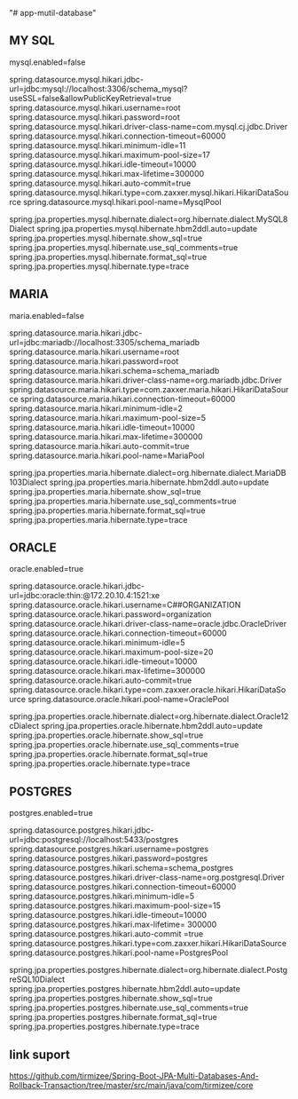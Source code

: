 "# app-mutil-database" 

## MY SQL

mysql.enabled=false

spring.datasource.mysql.hikari.jdbc-url=jdbc:mysql://localhost:3306/schema_mysql?useSSL=false&allowPublicKeyRetrieval=true
spring.datasource.mysql.hikari.username=root
spring.datasource.mysql.hikari.password=root
spring.datasource.mysql.hikari.driver-class-name=com.mysql.cj.jdbc.Driver
spring.datasource.mysql.hikari.connection-timeout=60000
spring.datasource.mysql.hikari.minimum-idle=11
spring.datasource.mysql.hikari.maximum-pool-size=17 
spring.datasource.mysql.hikari.idle-timeout=10000
spring.datasource.mysql.hikari.max-lifetime=300000
spring.datasource.mysql.hikari.auto-commit=true
spring.datasource.mysql.hikari.type=com.zaxxer.mysql.hikari.HikariDataSource
spring.datasource.mysql.hikari.pool-name=MysqlPool

spring.jpa.properties.mysql.hibernate.dialect=org.hibernate.dialect.MySQL8Dialect
spring.jpa.properties.mysql.hibernate.hbm2ddl.auto=update
spring.jpa.properties.mysql.hibernate.show_sql=true
spring.jpa.properties.mysql.hibernate.use_sql_comments=true
spring.jpa.properties.mysql.hibernate.format_sql=true
spring.jpa.properties.mysql.hibernate.type=trace

## MARIA
maria.enabled=false

spring.datasource.maria.hikari.jdbc-url=jdbc:mariadb://localhost:3305/schema_mariadb
spring.datasource.maria.hikari.username=root
spring.datasource.maria.hikari.password=root
spring.datasource.maria.hikari.schema=schema_mariadb
spring.datasource.maria.hikari.driver-class-name=org.mariadb.jdbc.Driver
spring.datasource.maria.hikari.type=com.zaxxer.maria.hikari.HikariDataSource
spring.datasource.maria.hikari.connection-timeout=60000
spring.datasource.maria.hikari.minimum-idle=2
spring.datasource.maria.hikari.maximum-pool-size=5 
spring.datasource.maria.hikari.idle-timeout=10000
spring.datasource.maria.hikari.max-lifetime=300000
spring.datasource.maria.hikari.auto-commit=true
spring.datasource.maria.hikari.pool-name=MariaPool

spring.jpa.properties.maria.hibernate.dialect=org.hibernate.dialect.MariaDB103Dialect
spring.jpa.properties.maria.hibernate.hbm2ddl.auto=update
spring.jpa.properties.maria.hibernate.show_sql=true
spring.jpa.properties.maria.hibernate.use_sql_comments=true
spring.jpa.properties.maria.hibernate.format_sql=true
spring.jpa.properties.maria.hibernate.type=trace

## ORACLE

oracle.enabled=true

spring.datasource.oracle.hikari.jdbc-url=jdbc:oracle:thin:@172.20.10.4:1521:xe
spring.datasource.oracle.hikari.username=C##ORGANIZATION
spring.datasource.oracle.hikari.password=organization
spring.datasource.oracle.hikari.driver-class-name=oracle.jdbc.OracleDriver
spring.datasource.oracle.hikari.connection-timeout=60000
spring.datasource.oracle.hikari.minimum-idle=5
spring.datasource.oracle.hikari.maximum-pool-size=20 
spring.datasource.oracle.hikari.idle-timeout=10000
spring.datasource.oracle.hikari.max-lifetime=300000
spring.datasource.oracle.hikari.auto-commit=true
spring.datasource.oracle.hikari.type=com.zaxxer.oracle.hikari.HikariDataSource
spring.datasource.oracle.hikari.pool-name=OraclePool

spring.jpa.properties.oracle.hibernate.dialect=org.hibernate.dialect.Oracle12cDialect
spring.jpa.properties.oracle.hibernate.hbm2ddl.auto=update
spring.jpa.properties.oracle.hibernate.show_sql=true
spring.jpa.properties.oracle.hibernate.use_sql_comments=true
spring.jpa.properties.oracle.hibernate.format_sql=true
spring.jpa.properties.oracle.hibernate.type=trace

## POSTGRES

postgres.enabled=true

spring.datasource.postgres.hikari.jdbc-url=jdbc:postgresql://localhost:5433/postgres
spring.datasource.postgres.hikari.username=postgres
spring.datasource.postgres.hikari.password=postgres
spring.datasource.postgres.hikari.schema=schema_postgres
spring.datasource.postgres.hikari.driver-class-name=org.postgresql.Driver
spring.datasource.postgres.hikari.connection-timeout=60000
spring.datasource.postgres.hikari.minimum-idle=5
spring.datasource.postgres.hikari.maximum-pool-size=15 
spring.datasource.postgres.hikari.idle-timeout=10000
spring.datasource.postgres.hikari.max-lifetime= 300000
spring.datasource.postgres.hikari.auto-commit =true
spring.datasource.postgres.hikari.type=com.zaxxer.hikari.HikariDataSource
spring.datasource.postgres.hikari.pool-name=PostgresPool

spring.jpa.properties.postgres.hibernate.dialect=org.hibernate.dialect.PostgreSQL10Dialect
spring.jpa.properties.postgres.hibernate.hbm2ddl.auto=update
spring.jpa.properties.postgres.hibernate.show_sql=true
spring.jpa.properties.postgres.hibernate.use_sql_comments=true
spring.jpa.properties.postgres.hibernate.format_sql=true
spring.jpa.properties.postgres.hibernate.type=trace

## link suport 
https://github.com/tirmizee/Spring-Boot-JPA-Multi-Databases-And-Rollback-Transaction/tree/master/src/main/java/com/tirmizee/core